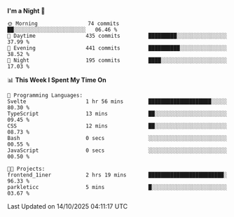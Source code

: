 <!--START_SECTION:waka-->
**I'm a Night 🦉** 

```text
🌞 Morning                74 commits          ██░░░░░░░░░░░░░░░░░░░░░░░   06.46 % 
🌆 Daytime                435 commits         █████████░░░░░░░░░░░░░░░░   37.99 % 
🌃 Evening                441 commits         ██████████░░░░░░░░░░░░░░░   38.52 % 
🌙 Night                  195 commits         ████░░░░░░░░░░░░░░░░░░░░░   17.03 % 
```


📊 **This Week I Spent My Time On** 

```text
💬 Programming Languages: 
Svelte                   1 hr 56 mins        ████████████████████░░░░░   80.30 % 
TypeScript               13 mins             ██░░░░░░░░░░░░░░░░░░░░░░░   09.45 % 
CSS                      12 mins             ██░░░░░░░░░░░░░░░░░░░░░░░   08.73 % 
Bash                     0 secs              ░░░░░░░░░░░░░░░░░░░░░░░░░   00.55 % 
JavaScript               0 secs              ░░░░░░░░░░░░░░░░░░░░░░░░░   00.50 % 

🐱‍💻 Projects: 
frontend_1iner           2 hrs 19 mins       ████████████████████████░   96.33 % 
parkleticc               5 mins              █░░░░░░░░░░░░░░░░░░░░░░░░   03.67 % 
```


 Last Updated on 14/10/2025 04:11:17 UTC
<!--END_SECTION:waka-->
